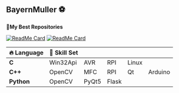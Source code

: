 ## BayernMuller ⚽

🛒**My Best Repositories**

[![ReadMe Card](https://github-readme-stats.vercel.app/api/pin/?username=bayernmuller&repo=Coordinate)](https://github.com/bayernmuller/Coordinate)
[![ReadMe Card](https://github-readme-stats.vercel.app/api/pin/?username=bayernmuller&repo=cpp-Json)](https://github.com/bayernmuller/cpp-json)

|🔥 **Language**|🚀 **Skill Set**|||||
|:---|:---|:---|:---|:---|:---|
|**C**|Win32Api|AVR|RPI|Linux
|**C++**|OpenCV|MFC|RPI|Qt|Arduino|
|**Python**|OpenCV|PyQt5|Flask|